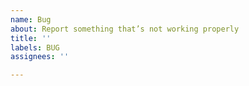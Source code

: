 ```yaml
---
name: Bug
about: Report something that’s not working properly
title: ''
labels: BUG
assignees: ''

---
```


<!--
          Dear bug reporter,
          please describe your problem and include helpful information such as:
          - Technical details, e.g. what klog version or operating system you use
          - Sample data that demonstrates and reproduces the problem
          - The command and input arguments that you used
          - Other relevant configuration
-->
